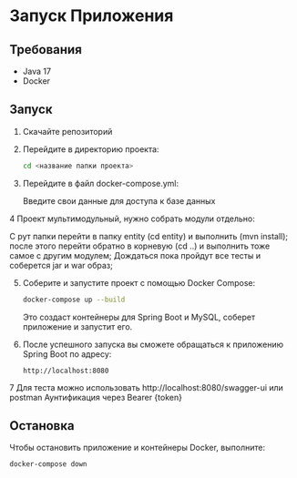 # Запуск Приложения

## Требования

- Java 17
- Docker

## Запуск

1. Скачайте репозиторий

2. Перейдите в директорию проекта:

    ```bash
    cd <название папки проекта>
    ```

3. Перейдите в файл docker-compose.yml:

   Введите свои данные для доступа к базе данных

4 Проект мультимодульный, нужно собрать модули отдельно:

   С рут папки перейти в папку entity (cd entity) и выполнить (mvn install);
   после этого перейти обратно в корневую (cd ..) и выполнить тоже самое с другим модулем;
   Дождаться пока пройдут все тесты и соберется jar и war образ;

5. Соберите и запустите проект с помощью Docker Compose:

    ```bash
    docker-compose up --build
    ```

   Это создаст контейнеры для Spring Boot и MySQL, соберет приложение и запустит его.

6. После успешного запуска вы сможете обращаться к приложению Spring Boot по адресу:

    ```http
    http://localhost:8080
    ```
7 Для теста можно использовать  http://localhost:8080/swagger-ui или postman 
Аунтификация через Bearer {token}

## Остановка

Чтобы остановить приложение и контейнеры Docker, выполните:

```bash
docker-compose down
